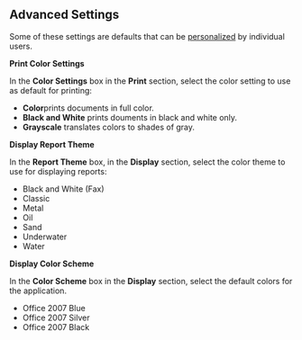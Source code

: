 ## Advanced Settings

Some of these settings are defaults that can be [personalized](../../../users/personalize.md) by individual users.

**Print Color Settings**

In the **Color Settings** box in the **Print** section, select the color setting to use as default for printing:

*   **Color**prints documents in full color.
*   **Black and White** prints douments in black and white only.
*   **Grayscale** translates colors to shades of gray.

**Display Report Theme**

In the **Report Theme** box, in the **Display** section, select the color theme to use for displaying reports:

*   Black and White (Fax)
*   Classic
*   Metal
*   Oil
*   Sand
*   Underwater
*   Water

****Display Color Scheme****

In the **Color Scheme** box in the **Display** section, select the default colors for the application.

*   Office 2007 Blue
*   Office 2007 Silver
*   Office 2007 Black